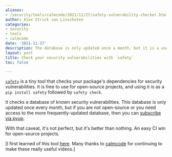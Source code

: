 ```yaml
---
aliases:
- /security/tools/calmcode/2021/11/27/safety-vulnerability-checker.html
author: Alex Strick van Linschoten
categories:
- security
- tools
- calmcode
date: '2021-11-27'
description: The database is only updated once a month, but it is a useful check nonetheless.
layout: post
title: Check your security vulnerabilities with `safety`
toc: false

---
```


[`safety`](https://github.com/pyupio/safety) is a tiny tool that checks your package's dependencies for security vulnerabilities. It is free to use for open-source projects, and using it is as a `pip install safety` followed by `safety check`.

It checks a database of known security vulnerabilities. This database is only updated once every month, but if you are not open-source or you need access to the more frequently-updated database, then you can [subscribe via pyup](https://pyup.io/pricing/).

With that caveat, it's not perfect, but it's better than nothing. An easy CI win for open-source projects.

[I first learned of this tool [here](https://calmcode.io/shorts/safety.py.html).
Many thanks to [calmcode](https://calmcode.io/) for continuing to make these
really useful videos.]
